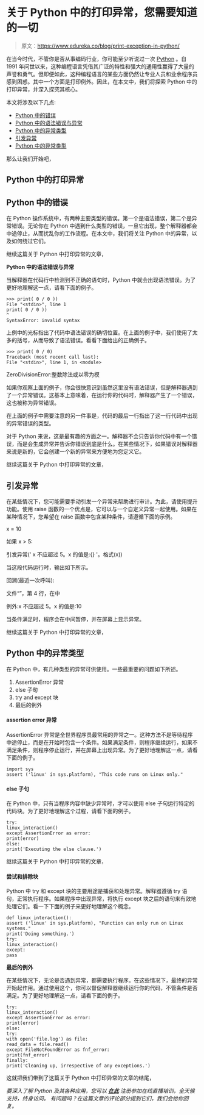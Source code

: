 # 关于 Python 中的打印异常，您需要知道的一切

> 原文：<https://www.edureka.co/blog/print-exception-in-python/>

在当今时代，不管你是否从事编码行业，你可能至少听说过一次 [Python](https://www.edureka.co/blog/python-tutorial/) 。自 1991 年问世以来，这种编程语言凭借其广泛的特性和强大的通用性赢得了大量的声誉和勇气。但即便如此，这种编程语言的某些方面仍然让专业人员和业余程序员感到困惑。其中一个方面是打印例外。因此，在本文中，我们将探索 Python 中的打印异常，并深入探究其核心。

本文将涉及以下几点:

*   [Python 中的错误](#ErrorsinPython)
*   [Python 中的语法错误与异常](#SyntaxErrorsvsExceptionsinPython)
*   [Python 中的异常类型](#TypesofExceptionsinPython)
*   [引发异常](#RaisinganException)
*   [Python 中的异常类型](#TypesofExceptionsinPython)

那么让我们开始吧，

## **Python 中的打印异常**

## **Python 中的错误**

在 Python 操作系统中，有两种主要类型的错误。第一个是语法错误，第二个是异常错误。无论你在 Python 中遇到什么类型的错误，一旦它出现，整个解释器都会中途停止，从而扰乱你的工作流程。在本文中，我们将关注 Python 中的异常，以及如何绕过它们。

继续这篇关于 Python 中打印异常的文章，

**Python 中的语法错误与异常**

当解释器在代码行中检测到不正确的语句时，Python 中就会出现语法错误。为了更好地理解这一点，请看下面的例子。

```
>>> print( 0 / 0 ))
File "<stdin>", line 1
print( 0 / 0 ))
^
SyntaxError: invalid syntax
```

上例中的光标指出了代码中语法错误的确切位置。在上面的例子中，我们使用了太多的括号，从而导致了语法错误。看看下面给出的正确例子。

```
>>> print( 0 / 0)
Traceback (most recent call last):
File "<stdin>", line 1, in <module>
```

ZeroDivisionError:整数除法或以零为模

如果你观察上面的例子，你会很快意识到虽然这里没有语法错误，但是解释器遇到了一个异常错误。这基本上意味着，在运行你的代码时，解释器产生了一个错误，这也被称为异常错误。

在上面的例子中需要注意的另一件事是，代码的最后一行指出了这一行代码中出现的异常错误的类型。

对于 Python 来说，这是最有趣的方面之一。解释器不会只告诉你代码中有一个错误，而是会生成异常并告诉你错误到底是什么。在某些情况下，如果错误对解释器来说是新的，它会创建一个新的异常来方便地为您定义它。

继续这篇关于 Python 中打印异常的文章，

## **引发异常**

在某些情况下，您可能需要手动引发一个异常来帮助进行审计。为此，请使用提升功能。使用 raise 函数的一个优点是，它可以与一个自定义异常一起使用。如果在某种情况下，您希望在 raise 函数中包含某种条件，请遵循下面的示例。

x = 10

如果 x > 5:

引发异常(' x 不应超过 5。x 的值是:{} '。格式(x))

当这段代码运行时，输出如下所示。

回溯(最近一次呼叫):

文件“”，第 4 行，在<module>中</module>

例外:x 不应超过 5。x 的值是:10

当条件满足时，程序会在中间暂停，并在屏幕上显示异常。

继续这篇关于 Python 中打印异常的文章，

## **Python 中的异常类型**

在 Python 中，有几种类型的异常可供使用。一些最重要的问题如下所述。

1.  AssertionError 异常
2.  else 子句
3.  try and except 块
4.  最后的例外

#### **assertion error 异常**

AssertionError 异常是全世界程序员最常用的异常之一。这种方法不是等待程序中途停止，而是在开始时包含一个条件。如果满足条件，则程序继续运行，如果不满足条件，则程序停止运行，并在屏幕上出现异常。为了更好地理解这一点，请看下面的例子。

```
import sys
assert ('linux' in sys.platform), "This code runs on Linux only."
```

#### **else 子句**

在 Python 中，只有当程序内容中缺少异常时，才可以使用 else 子句运行特定的代码块。为了更好地理解这个过程，请看下面的例子。

```
try:
linux_interaction()
except AssertionError as error:
print(error)
else:
print('Executing the else clause.')
```

继续这篇关于 Python 中打印异常的文章，

#### **尝试和排除块**

Python 中 try 和 except 块的主要用途是捕获和处理异常。解释器遵循 try 语句，正常执行程序。如果程序中出现异常，将执行 except 块之后的语句来有效地处理它们。看一下下面的例子来更好地理解这个概念。

```
def linux_interaction():
assert ('linux' in sys.platform), "Function can only run on Linux systems."
print('Doing something.')
try:
linux_interaction()
except:
pass
```

**最后的例外**

在某些情况下，无论是否遇到异常，都需要执行程序。在这些情况下，最终的异常开始起作用。通过使用这个，你可以督促解释器继续运行你的代码，不管条件是否满足。为了更好地理解这一点，请看下面的例子。

```
try:
linux_interaction()
except AssertionError as error:
print(error)
else:
try:
with open('file.log') as file:
read_data = file.read()
except FileNotFoundError as fnf_error:
print(fnf_error)
finally:
print('Cleaning up, irrespective of any exceptions.')
```

这就把我们带到了这篇关于 Python 中打印异常的文章的结尾，

*要深入了解 Python 及其各种应用，您可以 [**在此**](https://www.edureka.co/python/) 注册参加在线直播培训，全天候支持，终身访问。* *有问题吗？在这篇文章的评论部分提到它们，我们会给你回复。*